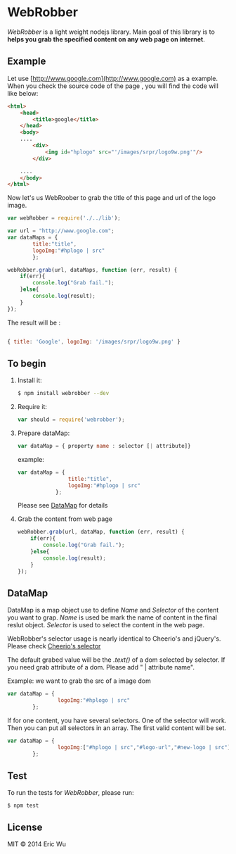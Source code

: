 WebRobber
=========

_WebRobber_ is a light weight nodejs library. Main goal of this library is to __helps you grab the specified content on any web page on internet__.


## Example

Let use [http://www.google.com](http://www.google.com)  as a example. When you check the source code of the page , you will find the code will like below:
```html
<html>
    <head>
        <title>google</title>
    </head>
    <body>
    ....
        <div>
            <img id="hplogo" src="'/images/srpr/logo9w.png'"/>
        </div>

    ....
    </body>
</html>
```

Now let's us WebRoober to grab the title of this page and url of the logo image.

```javascript
var webRobber = require('./../lib');

var url = "http://www.google.com";
var dataMaps = {
        title:"title",
        logoImg:"#hplogo | src"
        };

webRobber.grab(url, dataMaps, function (err, result) {
    if(err){
        console.log("Grab fail.");
    }else{
        console.log(result);
    }
});
```
The result will be :
```javascript

{ title: 'Google', logoImg: '/images/srpr/logo9w.png' }
```

## To begin

 1. Install it:

    ```bash
    $ npm install webrobber --dev
    ```

 2. Require it:

    ```js
    var should = require('webrobber');
    ```

 3. Prepare  dataMap:
 	```js
 	var dataMap = { property name : selector [| attribute]}
 	```
 	example:
 	```js
 	var dataMap = {
				    title:"title",
				    logoImg:"#hplogo | src"
       			};
 	```
	Please see [DataMap](#datamap) for details

 4. Grab the content from web page
 	```js
 	webRobber.grab(url, dataMap, function (err, result) {
    	if(err){
       		console.log("Grab fail.");
    	}else{
        	console.log(result);
    	}
	});
 	```

## DataMap
DataMap is a map object use to define _Name_ and _Selector_ of the content you want to grap. _Name_ is used be mark the name of content in the final reslut object. _Selector_ is used to select the content in the web page.

WebRobber's selector usage is nearly identical to Cheerio's and jQuery's. Please check [Cheerio's selector](https://github.com/cheeriojs/cheerio/blob/master/Readme.md#selectors)

The default grabed value will be the _.text()_ of a dom selected by selector. If you need grab attribute of a dom. Please add " | attribute name".

Example: we want to grab the src of a image dom
```js
var dataMap = {
				logoImg:"#hplogo | src"
       	};
```

If for one content, you have several selectors. One of the selector will work. Then you can put all selectors in  an array. The first valid content will be set.
``` js
var dataMap = {
				logoImg:["#hplogo | src","#logo-url","#new-logo | src"]
       	};
```


## Test

To run the tests for _WebRobber_, please run:

    $ npm test


## License

MIT &copy; 2014 Eric Wu